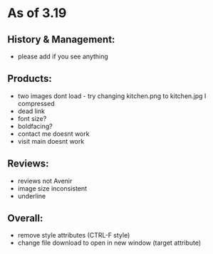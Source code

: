 # As of 3.19

## History & Management:
 - please add if you see anything

## Products:
 - two images dont load - try changing kitchen.png to kitchen.jpg I compressed
 - dead link
 - font size?
 - boldfacing?
 - contact me doesnt work
 - visit main doesnt work

## Reviews:
 - reviews not Avenir
 - image size inconsistent
 - underline

## Overall:
 - remove style attributes (CTRL-F style)
 - change file download to open in new window (target attribute)
